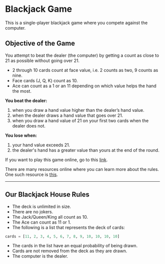 # Blackjack Game

This is a single-player blackjack game where you compete against the computer.

## Objective of the Game

You attempt to beat the dealer (the computer) by getting a count as close to 21 as possible without going over 21.

- 2 through 10 cards count at face value, i.e. 2 counts as two, 9 counts as nine.
- Face cards (J, Q, K) count as 10.
- Ace can count as a 1 or an 11 depending on which value helps the hand the most.

**You beat the dealer:**

1. when you draw a hand value higher than the dealer’s hand value.
2. when the dealer draws a hand value that goes over 21.
3. when you draw a hand value of 21 on your first two cards when the dealer does not.

**You lose when:**

1. your hand value exceeds 21.
2. the dealer's hand has a greater value than yours at the end of the round.


If you want to play this game online, go to this [link](https://games.washingtonpost.com/games/blackjack/).

There are many resources online where you can learn more about the rules. One such resource is [this](https://bicyclecards.com/how-to-play/blackjack/).

---

## Our Blackjack House Rules 

- The deck is unlimited in size.
- There are no jokers.
- The Jack/Queen/King all count as 10.
- The Ace can count as 11 or 1.
- The following is a list that represents the deck of cards:
```python
cards = [11, 2, 3, 4, 5, 6, 7, 8, 9, 10, 10, 10, 10]
  ```
- The cards in the list have an equal probability of being drawn.
- Cards are not removed from the deck as they are drawn.
- The computer is the dealer.










